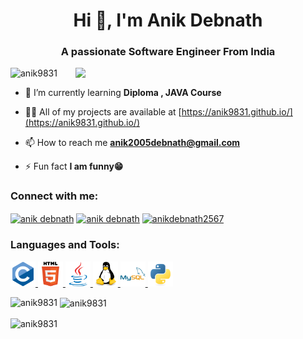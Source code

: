 <h1 align="center">Hi 👋, I'm Anik Debnath</h1>
<h3 align="center">A passionate Software Engineer From India</h3>
<img align="right" alr="coding" width="400" src="https://user-images.githubusercontent.com/55389276/140866485-8fb1c876-9a8f-4d6a-98dc-08c4981eaf70.gif">
<p align="left"> <img src="https://komarev.com/ghpvc/?username=anik9831&label=Profile%20views&color=0e75b6&style=flat" alt="anik9831" /> </p>

- 🌱 I’m currently learning **Diploma , JAVA Course**

- 👨‍💻 All of my projects are available at [https://anik9831.github.io/](https://anik9831.github.io/)

- 📫 How to reach me **anik2005debnath@gmail.com**

- ⚡ Fun fact **I am funny😁**

<h3 align="left">Connect with me:</h3>
<p align="left">
<a href="https://linkedin.com/in/anik debnath" target="blank"><img align="center" src="https://raw.githubusercontent.com/rahuldkjain/github-profile-readme-generator/master/src/images/icons/Social/linked-in-alt.svg" alt="anik debnath" height="30" width="40" /></a>
<a href="https://fb.com/anik debnath" target="blank"><img align="center" src="https://raw.githubusercontent.com/rahuldkjain/github-profile-readme-generator/master/src/images/icons/Social/facebook.svg" alt="anik debnath" height="30" width="40" /></a>
<a href="https://instagram.com/anikdebnath2567" target="blank"><img align="center" src="https://raw.githubusercontent.com/rahuldkjain/github-profile-readme-generator/master/src/images/icons/Social/instagram.svg" alt="anikdebnath2567" height="30" width="40" /></a>
</p>

<h3 align="left">Languages and Tools:</h3>
<p align="left"> <a href="https://www.cprogramming.com/" target="_blank" rel="noreferrer"> <img src="https://raw.githubusercontent.com/devicons/devicon/master/icons/c/c-original.svg" alt="c" width="40" height="40"/> </a> <a href="https://www.w3.org/html/" target="_blank" rel="noreferrer"> <img src="https://raw.githubusercontent.com/devicons/devicon/master/icons/html5/html5-original-wordmark.svg" alt="html5" width="40" height="40"/> </a> <a href="https://www.java.com" target="_blank" rel="noreferrer"> <img src="https://raw.githubusercontent.com/devicons/devicon/master/icons/java/java-original.svg" alt="java" width="40" height="40"/> </a> <a href="https://www.linux.org/" target="_blank" rel="noreferrer"> <img src="https://raw.githubusercontent.com/devicons/devicon/master/icons/linux/linux-original.svg" alt="linux" width="40" height="40"/> </a> <a href="https://www.mysql.com/" target="_blank" rel="noreferrer"> <img src="https://raw.githubusercontent.com/devicons/devicon/master/icons/mysql/mysql-original-wordmark.svg" alt="mysql" width="40" height="40"/> </a> <a href="https://www.python.org" target="_blank" rel="noreferrer"> <img src="https://raw.githubusercontent.com/devicons/devicon/master/icons/python/python-original.svg" alt="python" width="40" height="40"/> </a> </p>
<p><img align="left" src="https://github-readme-stats.vercel.app/api/top-langs?username=anik9831&show_icons=true&locale=en&layout=compact" alt="anik9831" /></p>

<p>&nbsp;<img align="center" src="https://github-readme-stats.vercel.app/api?username=anik9831&show_icons=true&locale=en" alt="anik9831" /></p>

<p><img align="center" src="https://github-readme-streak-stats.herokuapp.com/?user=anik9831&" alt="anik9831" /></p>




